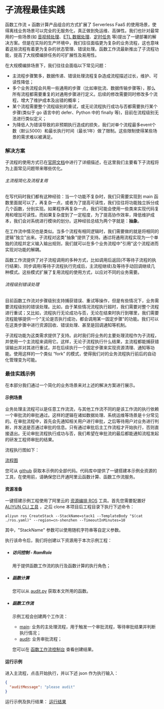 # 子流程最佳实践

函数工作流 + 函数计算产品组合的方式扩展了 Serverless FaaS 的使用场景，使得离线业务场景可以完全的无服务化，真正做到免运维、高弹性。我们也针对最常用的一些场景(如 [音视频处理](<https://yq.aliyun.com/articles/727684>)、[ETL 数据处理](<https://yq.aliyun.com/articles/741105>)、[定时任务](<https://yq.aliyun.com/articles/739119>) 等)提出了一键部署的解决方案。但是在实际的生产环境中，我们往往面临更为复杂的业务流程，这也意味着这些流程有着更为复杂的状态管理、错误处理。函数工作流最新推出了子流程功能，提高了大规模编排任务的可扩展性及易用性。

在大规模编排场景下，我们往往会面临以下常见问题：

- 主流程步骤繁多，数据传递、错误处理流程复杂造成流程描述过长，维护、可读性降低；
- 多个业务流程会共用一些通用的步骤（比如审批流、数据传输步骤等），那么所有流程都需要重复的对通用步骤进行定义。后续的修改需要同时修改多个流程，增大了维护成本及出错的概率；
- 某个流程需要整个流程级别的重试，或无论流程执行成功与否都需要执行某个步骤(类似于 go 语言中的 defer、Python 中的 finally 等)，目前在流程级别无法进行类似定义；
- 为降低人为错误导致的非预期执行造成的损失，我们对单个流程最多event个数（默认5000）和最长执行时间（最长1年）做了限制。这些限制使得某些场景的需求难以被满足。



### 解决方案

子流程的使用方式已在[官网文档](https://help.aliyun.com/document_detail/149829.html)中进行了详细描述，在这里我们主要看下子流程将为上面常见问题带来哪些优化。

###### 主流程简化及流程复用

在写代码时我们都有这种经验：当一个功能不复杂时，我们只需要实现到 main 函数里面就可以了，再复杂一点，或者为了提高可读性，我们往往将功能独立拆分成几个函数，分别实现。如果程序再复杂一点，我们可能会使用一些类来实现代码复用和增加可读性。而如果复杂度到了一定程度，为了提高协作效率，降低维护成本，我们会对系统进行模块的划分。这种经验总结为两个字就是：**抽象**。

在工作流中情况也是类似。当多个流程有相同逻辑时，我们需要做的就是将相同的逻辑"独立"出来。子流程对这类"抽象"提供了支持。通过将通用流程实现为一个单独的流程并定义输入输出规则，我们就可以在多个业务流程中"引用"这个流程进而实现对功能的解耦。

函数工作流提供了对子流程调用的多种方式，比如调用后返回(不等待子流程的执行结果)、同步调用(等待子流程执行完成后，主流程继续)及等待手动回调继续几种模式。这些模式扩展了复用流程的使用方式，以应对不同的业务需要。

###### 流程级别错误处理

目前函数工作流对步骤级别支持捕获错误、重试等操作，但是有些情况下，业务需要流程级别的错误处理。比如，由于某些情况流程执行超时，我们需要对整个流程进行重试；又比如，流程执行无论成功与否，无论在结束时执行到哪里，我们需要流程能够提供一个"无论是否执行成功，都会调用某一固定步骤"的功能。我们可以在这类步骤中进行资源回收、错误处理、甚至是回调通知等机制。

子流程功能为这类需求提供了支持。此时我们将业务的主要处理流程作为子流程，并使用一个主流程来调用它。这样，无论子流程执行什么结果，主流程都能捕获错误输出并对其进行重试，并在后续执行一个固定步骤来实现资源清理、通知等功能。使用这样的一个类似 “fork” 的模式，使得我们对的业务流程执行前后的自动化管理变为可能。



### 最佳实践示例

在本部分我们通过一个简化的业务场景来对上述的解决方案进行展示。

#### 示例场景

业务处理主流程可以是任意工作流流，与其他工作流不同的是该工作流的执行依赖一个审批流的审批通过。这样的逻辑在诸如数据处理、系统运维等场景是十分常见的。在审批流程中，首先会先通知相关用户进行审批，之后等待用户对业务进行判断，并发送是否通过审批的信息。只有通过审批后主工作流程才开始执行，否则直接退出。无论审批流程执行成功与否，我们希望在审批流的最后都能通知流程发起的研发工程师审批的结果。

流程执行图如下：

[流程图](https://github.com/awesome-fnf/subflow-best-practice/blob/master/structure.jpg)

您可从 [github](<https://github.com/awesome-fnf/subflow-best-practice>) 获取本示例的全部代码。代码库中提供了一键搭建本示例全资源的工具，在使用前，请确保您已开通阿里云函数计算、函数工作流服务。

#### 资源准备

一键搭建示例工程使用了阿里云的 [资源编排 ROS](<https://www.aliyun.com/product/ros>) 工具。首先您需要配置好 [ALIYUN CLI 工具](<https://help.aliyun.com/document_detail/139508.html>) ，之后 clone 本项目后工程目录下执行下述命令：

```shell
aliyun ros CreateStack --StackName=stack1 --TemplateBody "$(cat ./ros.yaml)" --region=cn-shenzhen --TimeoutInMinutes=10
```

其中，"StackName" 参数可以使用随机字符串等自定义参数。

执行该命令后，我们将创建以下资源用于本次示例工程：

- ##### 访问控制 - RamRole

  用于提供函数工作流的执行及函数计算的执行角色；

- ##### 函数计算

  您可以从 [audit.py](<https://github.com/awesome-fnf/subflow-best-practice/blob/master/Functions/audit.py>) 获取本文所用的函数。

- ##### 函数工作流

  示例工程会创建两个工作流：

  - [main](<https://github.com/awesome-fnf/subflow-best-practice/blob/master/Flow/main.yaml>): 业务的主处理流程，用于触发一个审批流程，等待审批结果并判断执行情况；
  - [audit](<https://github.com/awesome-fnf/subflow-best-practice/blob/master/Flow/audit.yaml>): 业务审批流程；

  您可以在 [函数工作流控制台](<https://fnf.console.aliyun.com/>) 查看创建结果。

#### 运行示例
进入主流程，点击开始执行，并以下述 json 作为执行输入：
```json
{
  "auditMessage": "please audit"
}
```
运行示例及执行结果：
[运行结果](https://github.com/awesome-fnf/subflow-best-practice/blob/master/subflow-best-practice.gif)


